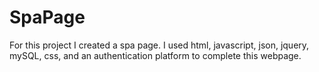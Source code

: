 # SpaPage

For this project I created a spa page. I used html, javascript, json, jquery, mySQL,
css, and an authentication platform to complete this webpage. 